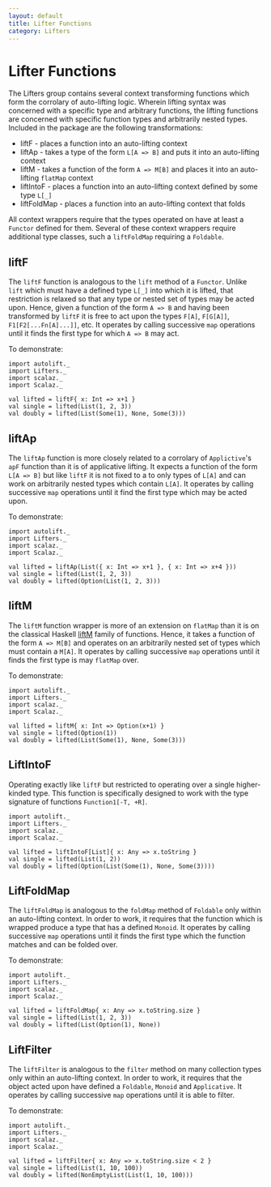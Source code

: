 ```yaml
---
layout: default
title: Lifter Functions
category: Lifters
---
```

# Lifter Functions

The Lifters group contains several context transforming functions which form the corrolary of auto-lifting logic. Wherein lifting syntax was concerned with a specific type and arbitrary functions, the lifting functions are concerned with specific function types and arbitrarily nested types. Included in the package are the following transformations:

 * liftF - places a function into an auto-lifting context
 * liftAp - takes a type of the form `L[A => B]` and puts it into an auto-lifting context
 * liftM - takes a function of the form `A => M[B]` and places it into an auto-lifting `flatMap` context
 * liftIntoF - places a function into an auto-lifting context defined by some type `L[_]`
 * liftFoldMap - places a function into an auto-lifting context that folds

All context wrappers require that the types operated on have at least a `Functor` defined for them. Several of these context wrappers require additional type classes, such a `liftFoldMap` requiring a `Foldable`.

## liftF

The `liftF` function is analogous to the `lift` method of a `Functor`. Unlike `lift` which must have a defined type `L[_]` into which it is lifted, that restriction is relaxed so that any type or nested set of types may be acted upon. Hence, given a function of the form `A => B` and having been transformed by `liftF` it is free to act upon the types `F[A]`, `F[G[A]]`, `F1[F2[...Fn[A]...]]`, etc. It operates by calling successive `map` operations until it finds the first type for which `A => B` may act.

To demonstrate:

```tut
import autolift._
import Lifters._
import scalaz._
import Scalaz._

val lifted = liftF{ x: Int => x+1 }
val single = lifted(List(1, 2, 3))
val doubly = lifted(List(Some(1), None, Some(3)))
```

## liftAp

The `liftAp` function is more closely related to a corrolary of `Applictive`'s `apF` function than it is of applicative lifting. It expects a function of the form `L[A => B]` but like `liftF` it is not fixed to a to only types of `L[A]` and can work on arbitrarily nested types which contain `L[A]`. It operates by calling successive `map` operations until it find the first type which may be acted upon.

To demonstrate:

```tut
import autolift._
import Lifters._
import scalaz._
import Scalaz._

val lifted = liftAp(List({ x: Int => x+1 }, { x: Int => x+4 }))
val single = lifted(List(1, 2, 3))
val doubly = lifted(Option(List(1, 2, 3)))
```

## liftM

The `liftM` function wrapper is more of an extension on `flatMap` than it is on the classical Haskell [liftM](https://wiki.haskell.org/Lifting#Monad_lifting) family of functions. Hence, it takes a function of the form `A => M[B]` and operates on an arbitrarily nested set of types which must contain a `M[A]`. It operates by calling successive `map` operations until it finds the first type is may `flatMap` over.

To demonstrate:

```tut
import autolift._
import Lifters._
import scalaz._
import Scalaz._

val lifted = liftM{ x: Int => Option(x+1) }
val single = lifted(Option(1))
val doubly = lifted(List(Some(1), None, Some(3)))
```

## LiftIntoF

Operating exactly like `liftF` but restricted to operating over a single higher-kinded type. This function is specifically designed to work with the type signature of functions `Function1[-T, +R]`.

```tut
import autolift._
import Lifters._
import scalaz._
import Scalaz._

val lifted = liftIntoF[List]{ x: Any => x.toString }
val single = lifted(List(1, 2))
val doubly = lifted(Option(List(Some(1), None, Some(3))))
```

## LiftFoldMap

The `liftFoldMap` is analogous to the `foldMap` method of `Foldable` only within an auto-lifting context. In order to work, it requires that the function which is wrapped produce a type that has a defined `Monoid`. It operates by calling successive `map` operations until it finds the first type which the function matches and can be folded over.

To demonstrate:

```tut
import autolift._
import Lifters._
import scalaz._
import Scalaz._

val lifted = liftFoldMap{ x: Any => x.toString.size }
val single = lifted(List(1, 2, 3))
val doubly = lifted(List(Option(1), None))
```

## LiftFilter

The `liftFilter` is analogous to the `filter` method on many collection types only within an auto-lifting context. In order to work, it requires that the object acted upon have defined a `Foldable`, `Monoid` and `Applicative`. It operates by calling successive `map` operations until it is able to filter.

To demonstrate:

```tut
import autolift._
import Lifters._
import scalaz._
import Scalaz._

val lifted = liftFilter{ x: Any => x.toString.size < 2 }
val single = lifted(List(1, 10, 100))
val doubly = lifted(NonEmptyList(List(1, 10, 100)))
```